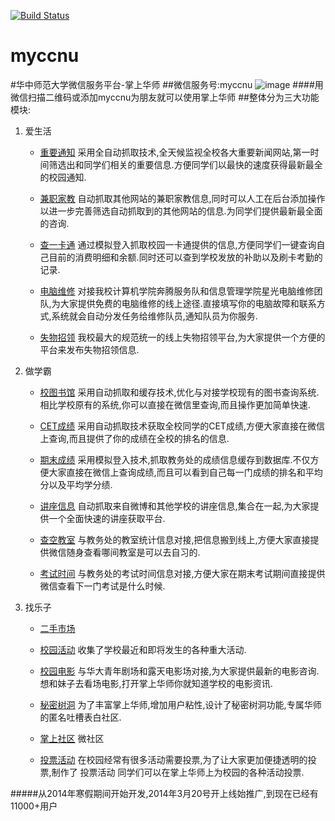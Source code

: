 [![Build Status](https://travis-ci.org/gwuhaolin/myccnu.svg?branch=master)](https://travis-ci.org/gwuhaolin/myccnu)

myccnu
======

#华中师范大学微信服务平台-掌上华师
##微信服务号:myccnu
![image](http://myccnutest.qiniudn.com/code.jpg)
####用微信扫描二维码或添加myccnu为朋友就可以使用掌上华师
##整体分为三大功能模块:
1. 爱生活
      - [重要通知](http://my.ccnuyouth.com/life/notice/index.jsp)
                采用全自动抓取技术,全天候监视全校各大重要新闻网站,第一时间筛选出和同学们相关的重要信息.方便同学们以最快的速度获得最新最全的校园通知.
      
      - [兼职家教](http://my.ccnuyouth.com/life/job/index.jsp)
                自动抓取其他网站的兼职家教信息,同时可以人工在后台添加操作以进一步完善筛选自动抓取到的其他网站的信息.为同学们提供最新最全面的咨询.

      - [查一卡通](http://my.ccnuyouth.com/life/YKT/index.jsp)
                通过模拟登入抓取校园一卡通提供的信息,方便同学们一键查询自己目前的消费明细和余额.同时还可以查到学校发放的补助以及刷卡考勤的记录.

      - [电脑维修](http://my.ccnuyouth.com/life/computer/index.jsp)
                对接我校计算机学院奔腾服务队和信息管理学院星光电脑维修团队,为大家提供免费的电脑维修的线上途径.直接填写你的电脑故障和联系方式,系统就会自动分发任务给维修队员,通知队员为你服务.
       
      - [失物招领](http://my.ccnuyouth.com/life/lose/index.jsp)
                我校最大的规范统一的线上失物招领平台,为大家提供一个方便的平台来发布失物招领信息.

2. 做学霸
      - [校图书馆](http://my.ccnuyouth.com/study/book/index.jsp)
                采用自动抓取和缓存技术,优化与对接学校现有的图书查询系统.相比学校原有的系统,你可以直接在微信里查询,而且操作更加简单快速.

      - [CET成绩](http://my.ccnuyouth.com/study/CET/index.jsp)
                采用自动抓取技术获取全校同学的CET成绩,方便大家直接在微信上查询,而且提供了你的成绩在全校的排名的信息.

      - [期末成绩](http://my.ccnuyouth.com/study/score/index.jsp)
                采用模拟登入技术,抓取教务处的成绩信息缓存到数据库.不仅方便大家直接在微信上查询成绩,而且可以看到自己每一门成绩的排名和平均分以及平均学分绩.
                
      - [讲座信息](http://my.ccnuyouth.com/study/lecture/index_Lecture.jsp)
                自动抓取来自微博和其他学校的讲座信息,集合在一起,为大家提供一个全面快速的讲座获取平台.

      - [查空教室](http://my.ccnuyouth.com/study/classroom/index.jsp)
                与教务处的教室统计信息对接,把信息搬到线上,方便大家直接提供微信随身查看哪间教室是可以去自习的.
                
      - [考试时间](http://my.ccnuyouth.com/study/classroom/index.jsp)
          与教务处的考试时间信息对接,方便大家在期末考试期间直接提供微信查看下一门考试是什么时候.
3. 找乐子
      - [二手市场](http://my.ccnuyouth.com/play/shop/index.htm)
      - [校园活动](http://my.ccnuyouth.com/study/lecture/index_School.jsp)
                收集了学校最近和即将发生的各种重大活动.

      - [校园电影](http://my.ccnuyouth.com/play/movie/index.jsp)
                与华大青年剧场和露天电影场对接,为大家提供最新的电影咨询.想和妹子去看场电影,打开掌上华师你就知道学校的电影资讯.

      - [秘密树洞](http://my.ccnuyouth.com/play/shudong/index.html)
                为了丰富掌上华师,增加用户粘性,设计了秘密树洞功能,专属华师的匿名吐槽表白社区.

      - [掌上社区](http://my.ccnuyouth.com/http://wx.wsq.qq.com/188514346)
                微社区
                
      - [投票活动](http://my.ccnuyouth.com/play/vote/index.html)
                在校园经常有很多活动需要投票,为了让大家更加便捷透明的投票,制作了 投票活动 同学们可以在掌上华师上为校园的各种活动投票.


#####从2014年寒假期间开始开发,2014年3月20号开上线始推广,到现在已经有11000+用户
